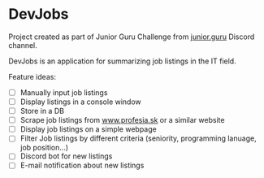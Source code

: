 # DevJobs

Project created as part of Junior Guru Challenge from [junior.guru](https://junior.guru/) Discord channel.

DevJobs is an application for summarizing job listings in the IT field.

Feature ideas:
- [ ] Manually input job listings
- [ ] Display listings in a console window
- [ ] Store in a DB
- [ ] Scrape job listings from www.profesia.sk or a similar website
- [ ] Display job listings on a simple webpage
- [ ] Filter Job listings by different criteria (seniority, programming lanuage, job position...)
- [ ] Discord bot for new listings
- [ ] E-mail notification about new listings
